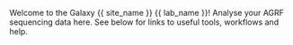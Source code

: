 Welcome to the Galaxy {{ site_name }} {{ lab_name }}!
Analyse your AGRF sequencing data here. 
See below for links to useful tools, workflows and help. 
